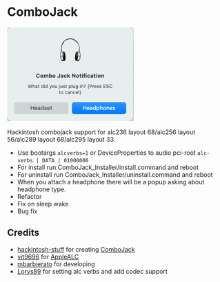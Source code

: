# ComboJack

![screen](./ComboJack_Installer/Screenshot.png)

Hackintosh combojack support for alc236 layout 68/alc256 layout 56/alc289 layout 68/alc295 layout 33.

-  Use bootargs `alcverbs=1` or DeviceProperties to audio pci-root `alc-verbs | DATA | 01000000`
-  For install run ComboJack_Installer/install.command and reboot
-  For uninstall run ComboJack_Installer/uninstall.command and reboot
-  When you attach a headphone there will be a popup asking about headphone type.
-  Refactor
-  Fix on sleep wake
-  Bug fix

Credits
-----

- [hackintosh-stuff](https://github.com/hackintosh-stuff) for creating [ComboJack](https://github.com/hackintosh-stuff/ComboJack)
- [vit9696](https://github.com/vit9696) for [AppleALC](https://github.com/acidanthera/AppleALC)
- [mbarbierato](https://github.com/mbarbierato) for developing
- [Lorys89](https://github.com/Lorys89) for setting alc verbs and add codec support
